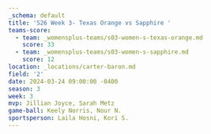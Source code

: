 ```yaml
---
_schema: default
title: 'S26 Week 3- Texas Orange vs Sapphire '
teams-score:
  - team: _womensplus-teams/s03-women-s-texas-orange.md
    score: 33
  - team: _womensplus-teams/s03-women-s-sapphire.md
    score: 12
location: _locations/carter-baron.md
field: '2'
date: 2024-03-24 09:00:00 -0400
season: 3
week: 3
mvp: Jillian Joyce, Sarah Metz
game-ball: Keely Norris, Nour N.
sportsperson: Laila Hosni, Kori S.
---
```

